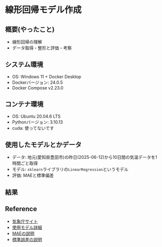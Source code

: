# 線形回帰モデル作成

## 概要(やったこと)
* 線形回帰の理解
* データ取得・整形と評価・考察

## システム環境
* OS: Windows 11 + Docker Desktop
* Dockerバージョン: 24.0.5
* Docker Compose v2.23.0

## コンテナ環境
* OS: Ubuntu 20.04.6 LTS
* Pythonバージョン: 3.10.13
* cuda: 使ってないです

## 使用したモデルとかデータ
* データ: 地元(愛知県豊田市)の昨日(2025-06-12)から10日間の気温データを1時間ごと取得
* モデル: `sklearn`ライブラリの`LinearRegression`というモデル
* 評価: MAEと標準偏差

## 結果


## Reference
* [気象庁サイト](https://www.data.jma.go.jp/gmd/risk/obsdl/index.php)
* [使用モデル詳細](https://scikit-learn.org/stable/modules/generated/sklearn.linear_model.LinearRegression.html)
* [MAEの説明](https://e-words.jp/w/%E5%B9%B3%E5%9D%87%E7%B5%B6%E5%AF%BE%E8%AA%A4%E5%B7%AE.html#google_vignette)
* [標準誤差の説明](https://data-viz-lab.com/standarddeviation)

